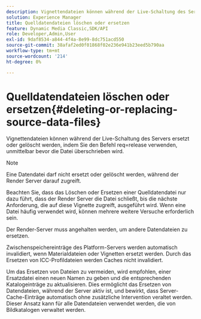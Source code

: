 ```yaml
---
description: Vignettendateien können während der Live-Schaltung des Servers ersetzt oder gelöscht werden, indem Sie den Befehl req=release verwenden, unmittelbar bevor die Datei überschrieben wird.
solution: Experience Manager
title: Quelldatendateien löschen oder ersetzen
feature: Dynamic Media Classic,SDK/API
role: Developer,Admin,User
exl-id: 9daf8534-a844-4f4a-8e99-8dc751acd550
source-git-commit: 38afaf2ed0f01868f02e236e941b23eed5b790aa
workflow-type: tm+mt
source-wordcount: '214'
ht-degree: 0%

---
```


# Quelldatendateien löschen oder ersetzen{#deleting-or-replacing-source-data-files}

Vignettendateien können während der Live-Schaltung des Servers ersetzt oder gelöscht werden, indem Sie den Befehl req=release verwenden, unmittelbar bevor die Datei überschrieben wird.

>[!NOTE]
>
>Eine Datendatei darf nicht ersetzt oder gelöscht werden, während der Render Server darauf zugreift.

Beachten Sie, dass das Löschen oder Ersetzen einer Quelldatendatei nur dazu führt, dass der Render Server die Datei schließt, bis die nächste Anforderung, die auf diese Vignette zugreift, ausgeführt wird. Wenn eine Datei häufig verwendet wird, können mehrere weitere Versuche erforderlich sein.

Der Render-Server muss angehalten werden, um andere Datendateien zu ersetzen.

Zwischenspeichereinträge des Platform-Servers werden automatisch invalidiert, wenn Materialdateien oder Vignetten ersetzt werden. Durch das Ersetzen von ICC-Profildateien werden Caches nicht invalidiert.

Um das Ersetzen von Dateien zu vermeiden, wird empfohlen, einer Ersatzdatei einen neuen Namen zu geben und die entsprechenden Katalogeinträge zu aktualisieren. Dies ermöglicht das Ersetzen von Datendateien, während der Server aktiv ist, und bewirkt, dass Server-Cache-Einträge automatisch ohne zusätzliche Intervention veraltet werden. Dieser Ansatz kann für alle Datendateien verwendet werden, die von Bildkatalogen verwaltet werden.
